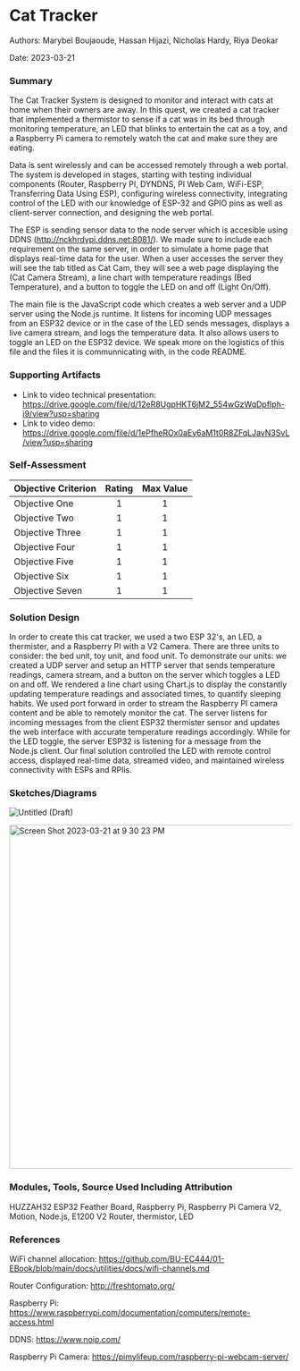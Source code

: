 # Cat Tracker

Authors: Marybel Boujaoude, Hassan Hijazi, Nicholas Hardy, Riya Deokar

Date: 2023-03-21

### Summary
The Cat Tracker System is designed to monitor and interact with cats at home when their owners are away. In this quest, we created a cat tracker that implemented a thermistor to sense if a cat was in its bed through monitoring temperature, an LED that blinks to entertain the cat as a toy, and a Raspberry Pi camera to remotely watch the cat and make sure they are eating.

Data is sent wirelessly and can be accessed remotely through a web portal. The system is developed in stages, starting with testing individual components (Router, Raspberry PI, DYNDNS, PI Web Cam, WiFi-ESP, Transferring Data Using ESP), configuring wireless connectivity, integrating control of the LED with our knowledge of ESP-32 and GPIO pins as well as client-server connection, and designing the web portal. 

The ESP is sending sensor data to the node server which is accesible using DDNS (http://nckhrdypi.ddns.net:8081/). We made sure to include each requirement on the same server, in order to simulate a home page that displays real-time data for the user. When a user accesses the server they will see the tab titled as Cat Cam, they will see a web page displaying the (Cat Camera Stream), a line chart with temperature readings (Bed Temperature), and a button to toggle the LED on and off (Light On/Off). 

The main file is the JavaScript code which creates a web server and a UDP server using the Node.js runtime. It listens for incoming UDP messages from an ESP32 device or in the case of the LED sends messages, displays a live camera stream, and logs the temperature data. It also allows users to toggle an LED on the ESP32 device. We speak more on the logistics of this file and the files it is communnicating with, in the code README. 

### Supporting Artifacts
- Link to video technical presentation: https://drive.google.com/file/d/12eR8UgpHKT6jM2_554wGzWqDpfIph-i9/view?usp=sharing
- Link to video demo: https://drive.google.com/file/d/1ePfheROx0aEy6aM1t0R8ZFqLJavN3SvL/view?usp=sharing

### Self-Assessment 

| Objective Criterion | Rating | Max Value  | 
|---------------------------------------------|:-----------:|:---------:|
| Objective One | 1 |  1     | 
| Objective Two | 1 |  1     | 
| Objective Three | 1 |  1     | 
| Objective Four | 1 |  1     | 
| Objective Five | 1 |  1     | 
| Objective Six | 1 |  1     | 
| Objective Seven | 1 |  1     | 


### Solution Design

In order to create this cat tracker, we used a two ESP 32's, an LED, a thermister, and a Raspberry PI with a V2 Camera. There are three units to consider: the bed unit, toy unit, and food unit. To demonstrate our units: we created a UDP server and setup an HTTP server that sends temperature readings, camera stream, and a button on the server which toggles a LED on and off. We rendered a line chart using Chart.js to display the constantly updating temperature readings and associated times, to quantify sleeping habits. We used port forward in order to stream the Raspberry PI camera content and be able to remotely monitor the cat. The server listens for incoming messages from the client ESP32 thermister sensor and updates the web interface with accurate temperature readings accordingly. While for the LED toggle, the server ESP32 is listening for a message from the Node.js client. Our final solution controlled the LED with remote control access, displayed real-time data, streamed video, and maintained wireless connectivity with ESPs and RPIis. 


### Sketches/Diagrams
![Untitled (Draft)](https://user-images.githubusercontent.com/47408944/226778419-2b3fc474-b882-459a-ae11-dd482e9d716d.jpeg)

<img width="615" alt="Screen Shot 2023-03-21 at 9 30 23 PM" src="https://user-images.githubusercontent.com/47408944/226778562-4ecacd10-c57e-4b8c-b929-cb0f00450609.png">


### Modules, Tools, Source Used Including Attribution
HUZZAH32 ESP32 Feather Board, Raspberry Pi, Raspberry Pi Camera V2, Motion, Node.js, E1200 V2 Router, thermistor, LED

### References
WiFi channel allocation: https://github.com/BU-EC444/01-EBook/blob/main/docs/utilities/docs/wifi-channels.md

Router Configuration: http://freshtomato.org/

Raspberry Pi: https://www.raspberrypi.com/documentation/computers/remote-access.html

DDNS: https://www.noip.com/

Raspberry Pi Camera: https://pimylifeup.com/raspberry-pi-webcam-server/
